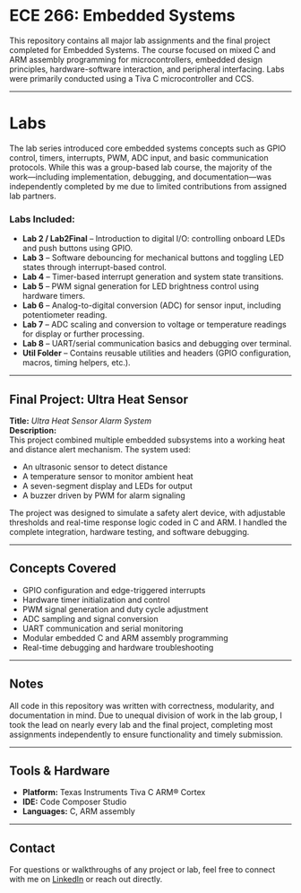 # ECE 266: Embedded Systems

This repository contains all major lab assignments and the final project completed for Embedded Systems. The course focused on mixed C and ARM assembly programming for microcontrollers, embedded design principles, hardware-software interaction, and peripheral interfacing. Labs were primarily conducted using a Tiva C microcontroller and CCS.

---

# Labs

The lab series introduced core embedded systems concepts such as GPIO control, timers, interrupts, PWM, ADC input, and basic communication protocols. While this was a group-based lab course, the majority of the work—including implementation, debugging, and documentation—was independently completed by me due to limited contributions from assigned lab partners.

### Labs Included:
- **Lab 2 / Lab2Final** – Introduction to digital I/O: controlling onboard LEDs and push buttons using GPIO.
- **Lab 3** – Software debouncing for mechanical buttons and toggling LED states through interrupt-based control.
- **Lab 4** – Timer-based interrupt generation and system state transitions.
- **Lab 5** – PWM signal generation for LED brightness control using hardware timers.
- **Lab 6** – Analog-to-digital conversion (ADC) for sensor input, including potentiometer reading.
- **Lab 7** – ADC scaling and conversion to voltage or temperature readings for display or further processing.
- **Lab 8** – UART/serial communication basics and debugging over terminal.
- **Util Folder** – Contains reusable utilities and headers (GPIO configuration, macros, timing helpers, etc.).

---

## Final Project: Ultra Heat Sensor

**Title:** *Ultra Heat Sensor Alarm System*  
**Description:**  
This project combined multiple embedded subsystems into a working heat and distance alert mechanism. The system used:
- An ultrasonic sensor to detect distance
- A temperature sensor to monitor ambient heat
- A seven-segment display and LEDs for output
- A buzzer driven by PWM for alarm signaling

The project was designed to simulate a safety alert device, with adjustable thresholds and real-time response logic coded in C and ARM. I handled the complete integration, hardware testing, and software debugging.

---

## Concepts Covered

- GPIO configuration and edge-triggered interrupts  
- Hardware timer initialization and control  
- PWM signal generation and duty cycle adjustment  
- ADC sampling and signal conversion  
- UART communication and serial monitoring  
- Modular embedded C and ARM assembly programming  
- Real-time debugging and hardware troubleshooting

---

## Notes

All code in this repository was written with correctness, modularity, and documentation in mind. Due to unequal division of work in the lab group, I took the lead on nearly every lab and the final project, completing most assignments independently to ensure functionality and timely submission.

---

## Tools & Hardware

- **Platform:** Texas Instruments Tiva C ARM® Cortex  
- **IDE:** Code Composer Studio  
- **Languages:** C, ARM assembly 

---

## Contact

For questions or walkthroughs of any project or lab, feel free to connect with me on [LinkedIn](www.linkedin.com/in/akbar-aman-94b1b6263) or reach out directly.
